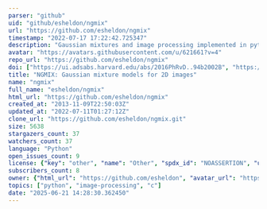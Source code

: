 ```yaml
---
parser: "github"
uid: "github/esheldon/ngmix"
url: "https://github.com/esheldon/ngmix"
timestamp: "2022-07-17 17:22:42.725347"
description: "Gaussian mixtures and image processing implemented in python"
avatar: "https://avatars.githubusercontent.com/u/621661?v=4"
repo_url: "https://github.com/esheldon/ngmix"
doi: ["https://ui.adsabs.harvard.edu/abs/2016PhRvD..94b2002B", "https://ui.adsabs.harvard.edu/abs/2015ascl.soft08008S/abstract"]
title: "NGMIX: Gaussian mixture models for 2D images"
name: "ngmix"
full_name: "esheldon/ngmix"
html_url: "https://github.com/esheldon/ngmix"
created_at: "2013-11-09T22:50:03Z"
updated_at: "2022-07-11T01:27:12Z"
clone_url: "https://github.com/esheldon/ngmix.git"
size: 5638
stargazers_count: 37
watchers_count: 37
language: "Python"
open_issues_count: 9
license: {"key": "other", "name": "Other", "spdx_id": "NOASSERTION", "url": null, "node_id": "MDc6TGljZW5zZTA="}
subscribers_count: 8
owner: {"html_url": "https://github.com/esheldon", "avatar_url": "https://avatars.githubusercontent.com/u/621661?v=4", "login": "esheldon", "type": "User"}
topics: ["python", "image-processing", "c"]
date: "2025-06-21 14:28:30.362450"
---
```

